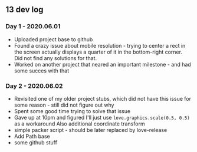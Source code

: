 ## 13 dev log

### Day 1 - 2020.06.01
- Uploaded project base to github
- Found a crazy issue about mobile resolution - trying to center a rect in the screen actually displays a quarter of it in the bottom-right corner. Did not find any solutions for that.
- Worked on another project that neared an important milestone - and had some succes with that

### Day 2 - 2020.06.02
- Revisited one of my older project stubs, which did not have this issue for some reason - still did not figure out why
- Spent some good time trying to solve that issue
- Gave up at 10pm and figured I'll just use `love.graphics.scale(0.5, 0.5)` as a workaround
Also additional coordinate transform
- simple packer script - should be later replaced by love-release
- Add Path base
- some github stuff
